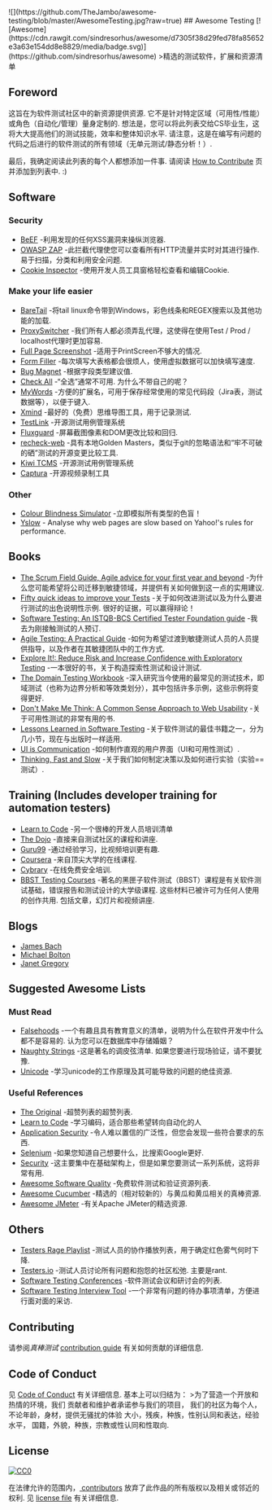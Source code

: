 <div class="github-widget" data-repo="TheJambo/awesome-testing"></div>
<script async src="https://pagead2.googlesyndication.com/pagead/js/adsbygoogle.js"></script><ins class="adsbygoogle" style="display:block" data-ad-client="ca-pub-6890694312814945" data-ad-slot="5473692530" data-ad-format="auto"  data-full-width-responsive="true"></ins><script>(adsbygoogle = window.adsbygoogle || []).push({});</script>
![](https://github.com/TheJambo/awesome-testing/blob/master/AwesomeTesting.jpg?raw=true)
## Awesome Testing [![Awesome](https://cdn.rawgit.com/sindresorhus/awesome/d7305f38d29fed78fa85652e3a63e154dd8e8829/media/badge.svg)](https://github.com/sindresorhus/awesome)
&gt;精选的测试软件，扩展和资源清单

## Foreword
 这旨在为软件测试社区中的新资源提供资源.  它不是针对特定区域（可用性/性能）或角色（自动化/管理）量身定制的.  想法是，您可以将此列表交给CS毕业生，这将大大提高他们的测试技能，效率和整体知识水平.  请注意，这是在编写有问题的代码之后进行的软件测试的所有领域（无单元测试/静态分析！）.

 最后，我确定阅读此列表的每个人都想添加一件事.  请阅读 [How to Contribute](https://github.com/TheJambo/awesome-testing/blob/master/CONTRIBUTING.md)  页并添加到列表中.  :)




## Software

### Security
- [BeEF](http://beefproject.com/) -利用发现的任何XSS漏洞来操纵浏览器.
- [OWASP ZAP](https://github.com/zaproxy/zaproxy)  -此拦截代理使您可以查看所有HTTP流量并实时对其进行操作.  易于扫描，分类和利用安全问题.
- [Cookie Inspector](https://chrome.google.com/webstore/detail/cookie-inspector/jgbbilmfbammlbbhmmgaagdkbkepnijn) -使用开发人员工具窗格轻松查看和编辑Cookie.

### Make your life easier
- [BareTail](https://www.baremetalsoft.com/baretail/) -将tail linux命令带到Windows，彩色线条和REGEX搜索以及其他功能的加载.
- [ProxySwitcher](https://chrome.google.com/webstore/detail/proxy-switcher-manager/onnfghpihccifgojkpnnncpagjcdbjod) -我们所有人都必须弄乱代理，这使得在使用Test / Prod / localhost代理时更加容易.
- [Full Page Screenshot](https://chrome.google.com/webstore/detail/full-page-screen-capture/fdpohaocaechififmbbbbbknoalclacl) -适用于PrintScreen不够大的情况.
- [Form Filler](https://chrome.google.com/webstore/detail/form-filler/bnjjngeaknajbdcgpfkgnonkmififhfo) -每次填写大表格都会很烦人，使用虚拟数据可以加快填写速度.
- [Bug Magnet](https://chrome.google.com/webstore/detail/bug-magnet/efhedldbjahpgjcneebmbolkalbhckfi) -根据字段类型建议值.
- [Check All](https://chrispederick.com/work/web-developer/)  -“全选”通常不可用.  为什么不带自己的呢？
- [MyWords](https://addons.mozilla.org/en-US/firefox/addon/mywords/) -方便的扩展名，可用于保存经常使用的常见代码段（Jira表，测试数据等），以便于键入.
- [Xmind](http://www.xmind.net/) -最好的（免费）思维导图工具，用于记录测试.
- [TestLink](https://github.com/TestLinkOpenSourceTRMS/testlink-code) -开源测试用例管理系统
- [Fluxguard](https://fluxguard.com) -屏幕截图像​​素和DOM更改比较和回归.
- [recheck-web](https://github.com/retest/recheck-web) -具有本地Golden Masters，类似于git的忽略语法和“牢不可破的硒”测试的开源变更比较工具.
- [Kiwi TCMS](https://github.com/kiwitcms/Kiwi) -开源测试用例管理系统
- [Captura](https://github.com/MathewSachin/Captura) -开源视频录制工具

### Other
- [Colour Blindness Simulator](https://altreus.github.io/colourblind/) -立即模拟所有类型的色盲！
- [Yslow](http://yslow.org/) - Analyse why web pages are slow based on Yahoo!'s rules for performance.

## Books
- [The Scrum Field Guide, Agile advice for your first year and beyond](https://amzn.to/2OERKEm) -为什么您可能希望将公司迁移到敏捷领域，并提供有关如何做到这一点的实用建议.
- [Fifty quick ideas to improve your Tests](https://amzn.to/2AzMUF7)  -关于如何改进测试以及为什么要进行测试的出色说明性示例.  很好的证据，可以赢得辩论！
- [Software Testing: An ISTQB-BCS Certified Tester Foundation guide](https://amzn.to/2LY8ibJ) -我去为刚接触测试的人预订.
- [Agile Testing: A Practical Guide](https://amzn.to/2n1K2aG) -如何为希望过渡到敏捷测试人员的人员提供指导，以及作者在其敏捷团队中的工作方式.
- [Explore It!: Reduce Risk and Increase Confidence with Exploratory Testing](https://amzn.to/2n8axLn) -一本很好的书，关于构造探索性测试和设计测试.
- [The Domain Testing Workbook](https://amzn.to/2Az4l90) -深入研究当今使用的最常见的测试技术，即域测试（也称为边界分析和等效类划分），其中包括许多示例，这些示例将变得更好.
- [Don't Make Me Think: A Common Sense Approach to Web Usability](https://amzn.to/2naYmhf) -关于可用性测试的非常有用的书.
- [Lessons Learned in Software Testing](https://amzn.to/2LTjM01) -关于软件测试的最佳书籍之一，分为几小节，现在与出版时一样适用.
- [UI is Communication](https://amzn.to/2vbiALY) -如何制作直观的用户界面（UI和可用性测试）.
- [Thinking, Fast and Slow](https://amzn.to/2vcjasX) -关于我们如何制定决策以及如何进行实验（实验==测试）.

## Training (Includes developer training for automation testers)
- [Learn to Code](https://github.com/karlhorky/learn-to-program) -另一个很棒的开发人员培训清单
- [The Dojo](https://dojo.ministryoftesting.com/) -直接来自测试社区的课程和讲座.
- [Guru99](http://www.guru99.com/) -通过经验学习，比视频培训更有趣.
- [Coursera](https://www.coursera.org/) -来自顶尖大学的在线课程.
- [Cybrary](https://www.cybrary.it/) -在线免费安全培训.
- [BBST Testing Courses](http://testingeducation.org/BBST/)  -著名的黑匣子软件测试（BBST）课程是有关软件测试基础，错误报告和测试设计的大学级课程.  这些材料已被许可为任何人使用的创作共用.  包括文章，幻灯片和视频讲座.

## Blogs
- [James Bach](http://www.satisfice.com/blog/)
- [Michael Bolton](http://www.developsense.com/blog/)
- [Janet Gregory](http://janetgregory.ca/blog/)

## Suggested Awesome Lists

### Must Read
- [Falsehoods](https://github.com/kdeldycke/awesome-falsehood)  -一个有趣且具有教育意义的清单，说明为什么在软件开发中什么都不是容易的.  认为您可以在数据库中存储婚姻？
- [Naughty Strings](https://github.com/minimaxir/big-list-of-naughty-strings)  -这是著名的调皮弦清单.  如果您要进行现场验证，请不要犹豫.
- [Unicode](https://github.com/jagracey/Awesome-Unicode) -学习unicode的工作原理及其可能导致的问题的绝佳资源.

### Useful References
- [The Original](https://github.com/sindresorhus/awesome) -超赞列表的超赞列表.
- [Learn to Code](https://github.com/karlhorky/learn-to-program) -学习编码，适合那些希望转向自动化的人
- [Application Security](https://github.com/paragonie/awesome-appsec) -令人难以置信的广泛性，但您会发现一些符合要求的东西.
- [Selenium](https://github.com/christian-bromann/awesome-selenium) -如果您知道自己想要什么，比搜索Google更好.
- [Security](https://github.com/sbilly/awesome-security) -这主要集中在基础架构上，但是如果您要测试一系列系统，这将非常有用.
- [Awesome Software Quality](https://github.com/ligurio/awesome-software-quality) -免费软件测试和验证资源列表.
- [Awesome Cucumber](https://github.com/virajkulkarni14/awesome-cucumber) -精选的（相对较新的）与黄瓜和黄瓜相关的真棒资源.
- [Awesome JMeter](https://github.com/aliesbelik/awesome-jmeter) -有关Apache JMeter的精选资源.

## Others
- [Testers Rage Playlist](https://play.spotify.com/user/sanchezni/playlist/5yzT0HrymwEeO8ckqgkPiW) -测试人员的协作播放列表，用于确定红色雾气何时下降.
- [Testers.io](http://www.testers.io/)  -测试人员讨论所有问题和抱怨的社区松弛.  主要是rant.
- [Software Testing Conferences](http://testingconferences.org/) -软件测试会议和研讨会的列表.
- [Software Testing Interview Tool](https://github.com/TheJambo/ToDoInterviewTest) -一个非常有问题的待办事项清单，方便进行面对面的采访.

## Contributing
请参阅*真棒测试* [contribution guide](https://github.com/TheJambo/awesome-testing/blob/master/CONTRIBUTING.md) 有关如何贡献的详细信息.

## Code of Conduct
见 [Code of Conduct](https://github.com/TheJambo/awesome-testing/blob/master/CODE-OF-CONDUCT.md)  有关详细信息.  基本上可以归结为：
&gt;为了营造一个开放和热情的环境，我们
贡献者和维护者承诺参与我们的项目，
我们的社区为每个人，不论年龄，身材，提供无骚扰的体验
大小，残疾，种族，性别认同和表达，经验水平，
国籍，外貌，种族，宗教或性认同和性取向.


## License
[![CC0](http://mirrors.creativecommons.org/presskit/buttons/88x31/svg/cc-zero.svg)](https://creativecommons.org/publicdomain/zero/1.0/)

在法律允许的范围内，[
contributors](https://github.com/TheJambo/awesome-testing/graphs/contributors)
 放弃了此作品的所有版权以及相关或邻近的权利.  见
[license file](https://github.com/TheJambo/awesome-testing/blob/master/LICENSE) 有关详细信息.
